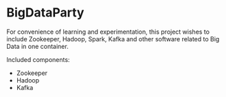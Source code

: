 # BigDataParty

For convenience of learning and experimentation, this project wishes to include Zookeeper, Hadoop, Spark, Kafka and other software related to Big Data in one container.

Included components:

* Zookeeper
* Hadoop
* Kafka
